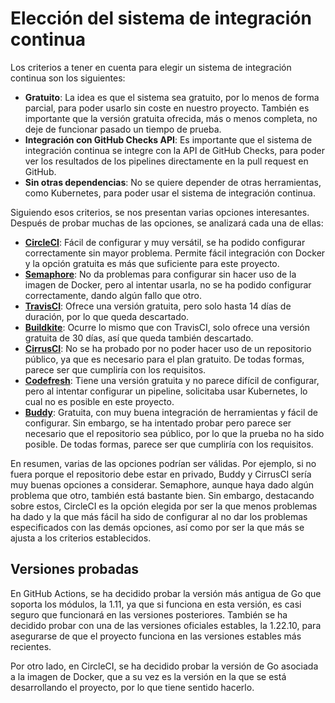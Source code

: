 # Elección del sistema de integración continua

Los criterios a tener en cuenta para elegir un sistema de integración continua son los siguientes:
- **Gratuito**: La idea es que el sistema sea gratuito, por lo menos de forma parcial, para poder usarlo sin coste en nuestro proyecto. También es importante que la versión gratuita ofrecida, más o menos completa, no deje de funcionar pasado un tiempo de prueba.
- **Integración con GitHub Checks API**: Es importante que el sistema de integración continua se integre con la API de GitHub Checks, para poder ver los resultados de los pipelines directamente en la pull request en GitHub.
- **Sin otras dependencias**: No se quiere depender de otras herramientas, como Kubernetes, para poder usar el sistema de integración continua.

Siguiendo esos criterios, se nos presentan varias opciones interesantes. Después de probar muchas de las opciones, se analizará cada una de ellas:

- **[CircleCI](https://circleci.com/)**: Fácil de configurar y muy versátil, se ha podido configurar correctamente sin mayor problema. Permite fácil integración con Docker y la opción gratuita es más que suficiente para este proyecto.
- **[Semaphore](https://semaphoreci.com/)**: No da problemas para configurar sin hacer uso de la imagen de Docker, pero al intentar usarla, no se ha podido configurar correctamente, dando algún fallo que otro.
- **[TravisCI](https://www.travis-ci.com/)**: Ofrece una versión gratuita, pero solo hasta 14 días de duración, por lo que queda descartado.
- **[Buildkite](https://buildkite.com/)**: Ocurre lo mismo que con TravisCI, solo ofrece una versión gratuita de 30 días, así que queda también descartado.
- **[CirrusCI](https://cirrus-ci.org/)**: No se ha probado por no poder hacer uso de un repositorio público, ya que es necesario para el plan gratuito. De todas formas, parece ser que cumpliría con los requisitos.
- **[Codefresh](https://codefresh.io/)**: Tiene una versión gratuita y no parece difícil de configurar, pero al intentar configurar un pipeline, solicitaba usar Kubernetes, lo cual no es posible en este proyecto.
- **[Buddy](https://buddy.works/)**: Gratuita, con muy buena integración de herramientas y fácil de configurar. Sin embargo, se ha intentado probar pero parece ser necesario que el repositorio sea público, por lo que la prueba no ha sido posible. De todas formas, parece ser que cumpliría con los requisitos.

En resumen, varias de las opciones podrían ser válidas. Por ejemplo, si no fuera porque el repositorio debe estar en privado, Buddy y CirrusCI sería muy buenas opciones a considerar. Semaphore, aunque haya dado algún problema que otro, también está bastante bien. Sin embargo, destacando sobre estos, CircleCI es la opción elegida por ser la que menos problemas ha dado y la que más fácil ha sido de configurar al no dar los problemas especificados con las demás opciones, así como por ser la que más se ajusta a los criterios establecidos.

## Versiones probadas

En GitHub Actions, se ha decidido probar la versión más antigua de Go que soporta los módulos, la 1.11, ya que si
funciona en esta versión, es casi seguro que funcionará en las versiones posteriores. También se ha decidido probar con una de las versiones oficiales estables, la 1.22.10, para asegurarse de que el proyecto funciona en las versiones estables más recientes.

Por otro lado, en CircleCI, se ha decidido probar la versión de Go asociada a la imagen de Docker, que a su vez es la versión en la que se está desarrollando el proyecto, por lo que tiene sentido hacerlo.
